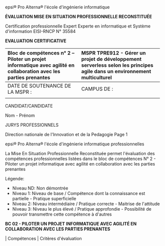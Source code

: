 epsi® Pro Alterna®
l'école d'ingénierie
informatique

**ÉVALUATION MISE EN SITUATION PROFESSIONNELLE RECONSTITUÉE**

Certification professionnelle Expert Experte en informatique et Système d'information EISI-RNCP N° 35584

**EVALUATION**
**CERTIFICATIVE**

| Bloc de compétences n° 2 – Piloter un projet informatique avec agilité en collaboration avec les parties prenantes                      | MSPR TPRE912 - Gérer un projet de développement serverless selon les principes agile dans un environnement multiculturel |
| :--------------------------------------------------------------------------------------------------------------------------------------- | :------------------------------------------------------------------------------------------------------------------------- |
| DATE DE SOUTENANCE DE LA MSPR :                                                                                                        | CAMPUS DE :                                                                                                                |
|                                                                                                                                          |                                                                                                                            |

CANDIDAT/CANDIDATE

Nom - Prénom

JURYS PROFESSIONNELS

Direction nationale de l'Innovation et de la Pedagogie Page 1

epsi® Pro Alterna®
l'école d'ingénierie
informatique
professionnelles

La Mise En Situation Professionnelle Reconstituée permet l'évaluation des compétences professionnelles listées dans le bloc de compétences N° 2 - Piloter un projet informatique avec agilité en collaboration avec les parties prenantes

Légende:

*   Niveau ND: Non démontrée
*   Niveau 1: Niveau de base / Compétence dont la connaissance est partielle - Pratique superficielle
*   Niveau 2: Niveau intermédiaire / Pratique correcte - Maitrise de l'attitude
*   Niveau 3: Niveau le plus élevé / Pratique approfondie - Possibilité de pouvoir transmettre cette compétence à d'autres

**BC 02 - PILOTER UN PROJET INFORMATIQUE AVEC AGILITÉ EN COLLABORATION AVEC LES PARTIES PRENANTES**

| Compétences                                                                                                                                                              | Critères d'évaluation